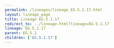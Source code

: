 ```yaml
---
permalink: /lineages/lineage_EG.5.1.17.html
layout: lineage_page
title: Lineage EG.5.1.17
redirect_to: ../lineage.html?lineage=EG.5.1.17
lineage: EG.5.1.17
parent: EG.5.1
children: ['EG.5.1.17']
---
```

